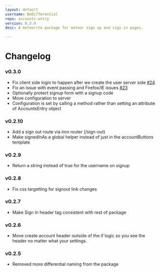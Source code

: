 ```yaml
---
layout: default
username: BeDifferential
repo: accounts-entry
version: 0.3.0
desc: A meteorite package for meteor sign up and sign in pages.

---
```

# Changelog

### v0.3.0

* Fix client side login to happen after we create the user server side [#24](https://github.com/BeDifferential/accounts-entry/issues/24)
* Fix an issue with event passing and Firefox/IE issues [#23](https://github.com/BeDifferential/accounts-entry/issues/23)
* Optionally protect signup form with a signup code
* Move configuration to server
* Configuration is set by calling a method rather than setting an
  attribute of AccountsEntry object

### v0.2.10

* Add a sign out route via iron router (/sign-out)
* Make signedInAs a global helper instead of just in the accountButtons template

### v0.2.9

* Return a string instead of true for the username on signup

### v0.2.8

* Fix css targetting for signout link changes

### v0.2.7

* Make Sign In header tag consistent with rest of package

### v0.2.6

* Move create account header outside of the if logic so you see the header no matter what your settings.

### v0.2.5

* Removed more differential naming from the package
